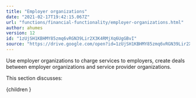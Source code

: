 ```yaml
---
title: "Employer organizations"
date: "2021-02-17T19:42:15.067Z"
url: "functions/financial-functionality/employer-organizations.html"
author: ahumes
version: 12
id: "1zUjSH1KBHMY85zmq6vRGN39Lir2X3K4RMjXq6UgGBvI"
source: "https://drive.google.com/open?id=1zUjSH1KBHMY85zmq6vRGN39Lir2X3K4RMjXq6UgGBvI"
---
```

Use employer organizations to charge services to employers, create deals between employer organizations and service provider organizations.

This section discusses:

{children }

